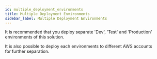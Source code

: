 ```yaml
---
id: multiple_deployment_environments
title: Multiple Deployment Environments
sidebar_label: Multiple Deployment Environments
---
```


It is recommended that you deploy separate 'Dev', 'Test' and 'Production' environments of this solution.

It is also possible to deploy each environments to different AWS accounts for further separation.
